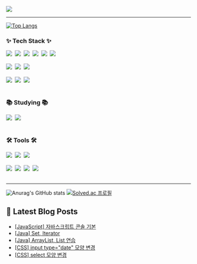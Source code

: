 <!-- <img src="https://capsule-render.vercel.app/api?type=rounded&height=300&color=0%:D26B94,100%:76B2D4&text=Hello!&fontColor=FFFFFF"> -->

<img src="https://capsule-render.vercel.app/api?type=waving&height=300&color=0%:D26B94,100%:76B2D4&text=Hello!&fontColor=FFFFFF">

<!--
## Hi there 👋
**iseuljang/iseuljang** is a ✨ _special_ ✨ repository because its `README.md` (this file) appears on your GitHub profile.

Here are some ideas to get you started:

- 🔭 I’m currently working on ...
- 🌱 I’m currently learning ...
- 👯 I’m looking to collaborate on ...
- 🤔 I’m looking for help with ...
- 💬 Ask me about ...
- 📫 How to reach me: ...
- 😄 Pronouns: ...
- ⚡ Fun fact: ...
-->



<hr>

[![Top Langs](https://github-readme-stats.vercel.app/api/top-langs/?username=iseuljang&layout=compact)](https://github.com/iseuljang/github-readme-stats)

<h3 align="left">✨ Tech Stack ✨</h3>
<div align="left">  
  <img src="https://img.shields.io/badge/html5-E34F26.svg?style=for-the-badge&logo=html5&logoColor=white" />&nbsp
  <img src="https://img.shields.io/badge/css3-1572B6.svg?style=for-the-badge&logo=css3&logoColor=white" />&nbsp
  <img src="https://img.shields.io/badge/javascript-F7DF1E.svg?style=for-the-badge&logo=javascript&logoColor=20232a" />&nbsp
  <img src="https://img.shields.io/badge/jquery-0769AD.svg?style=for-the-badge&logo=jquery&logoColor=white" />&nbsp
  <img src="https://img.shields.io/badge/Ajax-3186C0.svg?style=for-the-badge&logo=Ajax&logoColor=white" />&nbsp
  <img src="https://img.shields.io/badge/apache tomcat-F8DC75?style=for-the-badge&logo=apachetomcat&logoColor=black"/>&nbsp  
</div>

<br>

<div align="left">
  <img src="https://img.shields.io/badge/Java-D90C0F?style=for-the-badge&logo=Java&logoColor=white"/>&nbsp
  <img src="https://img.shields.io/badge/mysql-4479A1?style=for-the-badge&logo=mysql&logoColor=white"/>&nbsp 
  <img src="https://img.shields.io/badge/Python-14354C?style=for-the-badge&logo=python&logoColor=white" />&nbsp 
</div>

<br>
<div align="left">
  <img src="https://img.shields.io/badge/pandas-150458.svg?style=for-the-badge&logo=pandas&logoColor=white" />&nbsp
  <img src="https://img.shields.io/badge/numpy-4d77cf.svg?style=for-the-badge&logo=numpy&logoColor=white" />&nbsp
  <img src="https://img.shields.io/badge/Matplotlib-11557c.svg?style=for-the-badge&logo=Matplotlib&logoColor=white" />&nbsp  
</div>

<br>

<h3 align="left">📚 Studying 📚</h3>
<div align="left">
  <img src="https://img.shields.io/badge/Java-D90C0F?style=for-the-badge&logo=Java&logoColor=white"/>&nbsp
  <img src="https://img.shields.io/badge/Spring-6DB33F?style=for-the-badge&logo=Spring&logoColor=white"/>&nbsp
  
  <!--
  <img src="https://img.shields.io/badge/springboot-6DB33F?style=for-the-badge&logo=springboot&logoColor=white" />&nbsp  
  <img src="https://img.shields.io/badge/kotlin-7F52FF?style=for-the-badge&logo=kotlin&logoColor=white" />&nbsp  
  <img src="https://img.shields.io/badge/typescript-007ACC.svg?style=for-the-badge&logo=typescript&logoColor=white" />&nbsp 
  -->
</div>

<br>

<h3 align="left">🛠 Tools 🛠</h3>
<div align="left">
  <img src="https://img.shields.io/badge/Eclipse IDE-2C2255.svg?style=for-the-badge&logo=EclipseIDE&logoColor=white" />&nbsp
  <img src="https://img.shields.io/badge/spyder IDE-FF0000.svg?style=for-the-badge&logo=spyderide&logoColor=white" />&nbsp
  <img src="https://img.shields.io/badge/anaconda-44A833.svg?style=for-the-badge&logo=anaconda&logoColor=white" />&nbsp
</div>

<br>

<div align="left">
  <img src="https://img.shields.io/badge/subversion-809CC9.svg?style=for-the-badge&logo=subversion&logoColor=white" />&nbsp
  <img src="https://img.shields.io/badge/git-F05033.svg?style=for-the-badge&logo=git&logoColor=white" />&nbsp
  <img src="https://img.shields.io/badge/github-181717.svg?style=for-the-badge&logo=github&logoColor=white" />&nbsp
  <img src="https://img.shields.io/badge/Notion-F3F3F3.svg?style=for-the-badge&logo=notion&logoColor=black" />&nbsp
</div>

<br>
<hr>


![Anurag's GitHub stats](https://github-readme-stats.vercel.app/api?username=iseuljang&theme=transparent&show_icons=true)
[![Solved.ac 프로필](http://mazassumnida.wtf/api/v2/generate_badge?boj=gyr0204)](https://solved.ac/gyr0204/)

## 📕 Latest Blog Posts

- [[JavaScript] 자바스크립트 콘솔 기본](https://sgktn0204.tistory.com/entry/JavaScript-%EC%9E%90%EB%B0%94%EC%8A%A4%ED%81%AC%EB%A6%BD%ED%8A%B8-%EC%BD%98%EC%86%94-%EA%B8%B0%EB%B3%B8)
- [[Java] Set, Iterator](https://sgktn0204.tistory.com/entry/Java-Set-Iterator)
- [[Java] ArrayList, List 연습](https://sgktn0204.tistory.com/entry/Java-ArrayList-List-%EC%97%B0%EC%8A%B5)
- [[CSS] input type=&quot;date&quot; 모양 변경](https://sgktn0204.tistory.com/entry/CSS-input-typedate-%EB%AA%A8%EC%96%91-%EB%B3%80%EA%B2%BD)
- [[CSS] select 모양 변경](https://sgktn0204.tistory.com/entry/CSS-select-%EB%AA%A8%EC%96%91-%EB%B3%80%EA%B2%BD)

